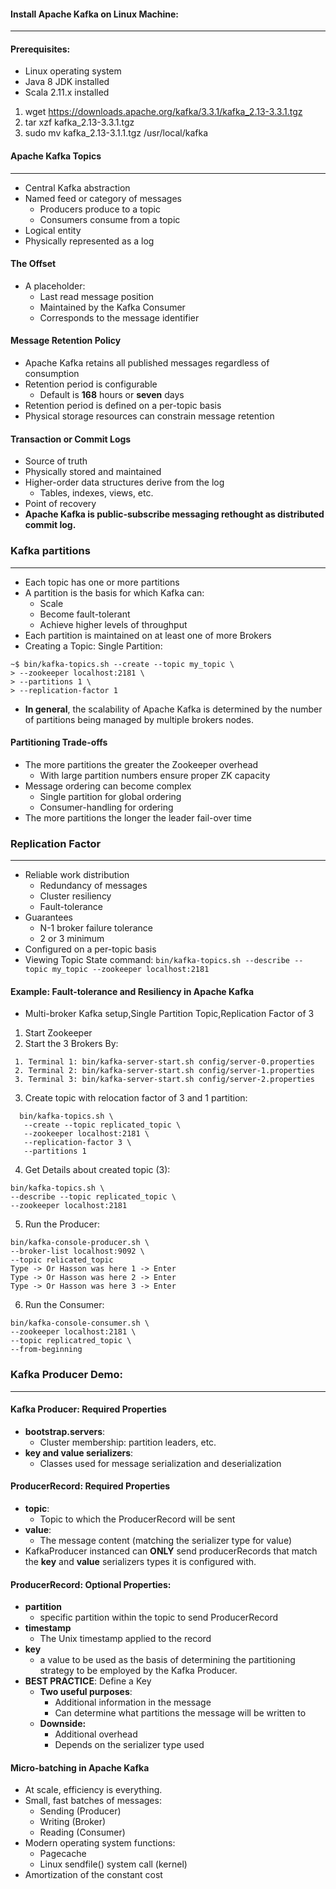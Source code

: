 #### Install Apache Kafka on Linux Machine:
___
#### Prerequisites:

* Linux operating system
* Java 8 JDK installed
* Scala 2.11.x installed

1. wget https://downloads.apache.org/kafka/3.3.1/kafka_2.13-3.3.1.tgz
2. tar xzf kafka_2.13-3.3.1.tgz
3. sudo mv kafka_2.13-3.1.1.tgz /usr/local/kafka

#### Apache Kafka Topics
___
* Central Kafka abstraction
* Named feed or category of messages
  * Producers produce to a topic
  * Consumers consume from a topic
* Logical entity
* Physically represented as a log

#### The Offset
* A placeholder:
  * Last read message position
  * Maintained by the Kafka Consumer
  * Corresponds to the message identifier

#### Message Retention Policy
* Apache Kafka retains all published messages regardless of consumption
* Retention period is configurable
  * Default is **168** hours or **seven** days
* Retention period is defined on a per-topic basis
* Physical storage resources can constrain message retention


#### Transaction or Commit Logs
* Source of truth
* Physically stored and maintained
* Higher-order data structures derive from the log
  * Tables, indexes, views, etc.
* Point of recovery
* **Apache Kafka is public-subscribe messaging rethought as distributed commit log.**

### Kafka partitions
___
* Each topic has one or more partitions
* A partition is the basis for which Kafka can:
  * Scale 
  * Become fault-tolerant
  * Achieve higher levels of throughput
* Each partition is maintained on at least one of more Brokers
* Creating a Topic: Single Partition:
```shell
~$ bin/kafka-topics.sh --create --topic my_topic \
> --zookeeper localhost:2181 \ 
> --partitions 1 \
> --replication-factor 1
```
* **In general**, the scalability of Apache Kafka is determined by the number of partitions being managed by multiple brokers nodes.

#### Partitioning Trade-offs
* The more partitions the greater the Zookeeper overhead
  * With large partition numbers ensure proper ZK capacity
* Message ordering can become complex
  * Single partition for global ordering
  * Consumer-handling for ordering
* The more partitions the longer the leader fail-over time

### Replication Factor
___
* Reliable work distribution
  * Redundancy of messages
  * Cluster resiliency
  * Fault-tolerance
* Guarantees
  * N-1 broker failure tolerance
  * 2 or 3 minimum
* Configured on a per-topic basis
* Viewing Topic State command: `bin/kafka-topics.sh --describe --topic my_topic --zookeeper localhost:2181`

#### Example: Fault-tolerance and Resiliency in Apache Kafka
*  Multi-broker Kafka setup,Single Partition Topic,Replication Factor of 3
1. Start Zookeeper 
2. Start the 3 Brokers By:
 ```shell 
  1. Terminal 1: bin/kafka-server-start.sh config/server-0.properties
  2. Terminal 2: bin/kafka-server-start.sh config/server-1.properties
  3. Terminal 3: bin/kafka-server-start.sh config/server-2.properties
 ```
3. Create topic with relocation factor of 3 and 1 partition:
```shell
  bin/kafka-topics.sh \
   --create --topic replicated_topic \
   --zookeeper localhost:2181 \
   --replication-factor 3 \
   --partitions 1
```
4. Get Details about created topic (3):
```shell
bin/kafka-topics.sh \
--describe --topic replicated_topic \
--zookeeper localhost:2181
```
5. Run the Producer:
```shell
bin/kafka-console-producer.sh \
--broker-list localhost:9092 \
--topic relicated_topic
Type -> Or Hasson was here 1 -> Enter
Type -> Or Hasson was here 2 -> Enter
Type -> Or Hasson was here 3 -> Enter
```
6. Run the Consumer: 
```shell
bin/kafka-console-consumer.sh \
--zookeeper localhost:2181 \
--topic replicatred_topic \
--from-beginning
```

### Kafka Producer Demo:
___
#### Kafka Producer: Required Properties
* **bootstrap.servers**:
  * Cluster membership: partition leaders, etc.
* **key and value serializers**:
  * Classes used for message serialization and deserialization

#### ProducerRecord: Required Properties
* **topic**:
  * Topic to which the ProducerRecord will be sent
* **value**:
  * The message content (matching the serializer type for value)
* KafkaProducer instanced can **ONLY** send producerRecords that match the **key**
and **value** serializers types it is configured with.

#### ProducerRecord: Optional Properties:
* **partition** 
  * specific partition within the topic to send ProducerRecord
* **timestamp**
  * The Unix timestamp applied to the record
* **key**
  * a value to be used as the basis of determining the partitioning strategy to be employed by the Kafka Producer.
* **BEST PRACTICE**: Define a Key
  * **Two useful purposes**:
    * Additional information in the message
    * Can determine what partitions the message will be written to
  * **Downside:**
    * Additional overhead
    * Depends on the serializer type used

#### Micro-batching in Apache Kafka
* At scale, efficiency is everything.
* Small, fast batches of messages:
  * Sending (Producer)
  * Writing (Broker)
  * Reading (Consumer)
* Modern operating system functions: 
  * Pagecache
  * Linux sendfile() system call (kernel)
* Amortization of the constant cost
